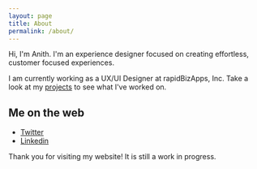 ```yaml
---
layout: page
title: About
permalink: /about/
---
```


Hi, I'm Anith. I'm an experience designer focused on creating effortless, customer focused experiences. 

I am currently working as a UX/UI Designer at rapidBizApps, Inc. Take a look at my <a href="/">projects</a> to see what I've worked on.

## Me on the web
- [Twitter](https://twitter.com/anithvishwanath)
- [Linkedin](https://linkedin.com/in/anithvishwanath)

Thank you for visiting my website! It is still a work in progress.
